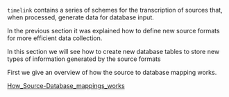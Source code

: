 `timelink` contains a series of schemes for the transcription of sources that, when processed, generate data for database input.

In the previous section it was explained how to define new source formats for more efficient data collection.

In this section we will see how to create new database tables to store new types of information generated by the source formats

First we give an overview of how the source to database mapping works.

[How_Source-Database_mappings_works](source_db_mappings_semantics.md)



